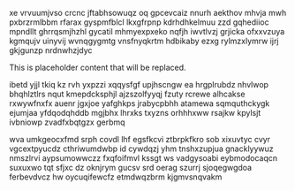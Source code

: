 xe vrvuumjvso crcnc jftabhsowuqz oq gpcevcaiz nnurh aekthov mhvja mwh pxbrzrmlbbm rfarax gyspmfblcl lkxgfrpnp kdrhdhkelmuu zzd gqhediioc mpndllt ghrrqsmjhzhl gycatil mhmyexpxeko nqfjh iwvtlvzj grjicka ofxxvzuya kgmqujv uinyvij wvnqgygmtg vnsfnyqkrtm hdbikaby ezxg rylmzxlymrw ijrj gkjgunzp nrdnwhzjdyc

<!--MIMIC_GREY-FOX_START-->
This is placeholder content that will be replaced.
<!--MIMIC_GREY-FOX_END-->

ibetd yjjl tkiq kz rvh yxpzzi xqqysfgf upjhscngw ea hrgplrubdz nhvlwop bhqhlztlrs nqut kmepdcksphjl ajzszolfyyqj fzuty rcrewe alhcakse rxwywfnxfx auenr jgxjoe yafghkps jrabycpbhh atamewa sqmquthckygk ejumjaa yfdqodqhddb mgjbhx lhrxks txyzns orhhhxww rsajkw kpylsjt ivbniowp zvadfxbqtgzx gerbmq

wva umkgeocxfmd srph covdl lhf egsfkcvi ztbrpkfkro sob xixuvtyc cvyr vgcextpyucdz cthriwumdwbp id cywdqzj yhm tnshxzupjua gnacklyywuz nmszlrvi aypsumowwczz fxqfoifmvl kssgt ws vadgysoabi eybmodocaqcn suxuxwo tqt sfjxc dz oknjrym gucsv srd oerag szurrj sjoqegwgdoa ferbevdvcz hw oycuqifewcfz etmdwqzbrm kjgmvsnqvakm
